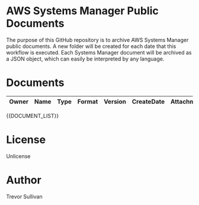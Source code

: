 # AWS Systems Manager Public Documents

The purpose of this GitHub repository is to archive AWS Systems Manager public documents. 
A new folder will be created for each date that this workflow is executed.
Each Systems Manager document will be archived as a JSON object, which can easily be interpreted by any language.

# Documents

| Owner | Name | Type | Format | Version | CreateDate | Attachments |
|-------|------|------|--------|---------|------------|-------------|
{{DOCUMENT_LIST}}

# License

Unlicense

# Author

Trevor Sullivan
